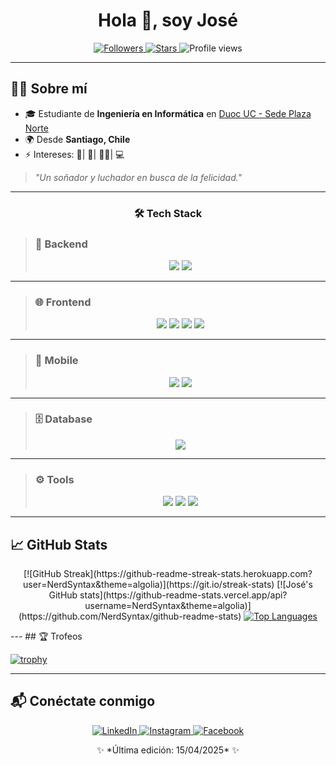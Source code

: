 <h1 align="center">Hola 👋, soy José</h1>
<p align="center">
  <a href="https://github.com/NerdSyntax">
    <img src="https://img.shields.io/github/followers/NerdSyntax?style=social" alt="Followers" />
  </a>
  <a href="https://github.com/NerdSyntax">
    <img src="https://img.shields.io/github/stars/NerdSyntax?style=social" alt="Stars" />
  </a>
  <img src="https://komarev.com/ghpvc/?username=NerdSyntax&style=flat-square&color=blue" alt="Profile views" />
</p>

---

## 👨‍💻 Sobre mí

- 🎓 Estudiante de **Ingeniería en Informática** en [Duoc UC - Sede Plaza Norte](https://www.duoc.cl/sedes/plaza-norte/)  
- 🌍 Desde **Santiago, Chile**  
- ⚡ Intereses: 🍕| 🥊| 🚴‍♂️| 💻  

> *"Un soñador y luchador en busca de la felicidad."*

---

<h3 align="center">🛠️ Tech Stack</h3>

> ### 🐍 Backend  
> <p align="center">
>   <img src="https://img.shields.io/badge/Python-14354C?style=for-the-badge&logo=python&logoColor=white"/>
>   <img src="https://img.shields.io/badge/Django-092E20?style=for-the-badge&logo=django&logoColor=white"/>
> </p>

---

> ### 🌐 Frontend  
> <p align="center">
>   <img src="https://img.shields.io/badge/HTML5-E34F26?style=for-the-badge&logo=html5&logoColor=white"/>
>   <img src="https://img.shields.io/badge/CSS3-239120?style=for-the-badge&logo=css3&logoColor=white"/>
>   <img src="https://img.shields.io/badge/JavaScript-323330?style=for-the-badge&logo=javascript&logoColor=F7DF1E"/>
>   <img src="https://img.shields.io/badge/Angular-DD0031?style=for-the-badge&logo=angular&logoColor=white"/>
> </p>

---

> ### 📱 Mobile  
> <p align="center">
>   <img src="https://img.shields.io/badge/Android_Studio-3DDC84?style=for-the-badge&logo=android&logoColor=white"/>
>   <img src="https://img.shields.io/badge/Ionic-3880FF?style=for-the-badge&logo=ionic&logoColor=white"/>
> </p>

---

> ### 🗄️ Database  
> <p align="center">
>   <img src="https://img.shields.io/badge/Oracle_SQL-F80000?style=for-the-badge&logo=oracle&logoColor=white"/>
> </p>

---

> ### ⚙️ Tools  
> <p align="center">
>   <img src="https://img.shields.io/badge/Git-F05032?style=for-the-badge&logo=git&logoColor=white"/>
>   <img src="https://img.shields.io/badge/GitHub-100000?style=for-the-badge&logo=github&logoColor=white"/>
>   <img src="https://img.shields.io/badge/Visual_Studio_Code-007ACC?style=for-the-badge&logo=visual-studio-code&logoColor=white"/>
> </p>

---

## 📈 GitHub Stats
<p align="center">
  [![GitHub Streak](https://github-readme-streak-stats.herokuapp.com?user=NerdSyntax&theme=algolia)](https://git.io/streak-stats)  
  [![José's GitHub stats](https://github-readme-stats.vercel.app/api?username=NerdSyntax&theme=algolia)](https://github.com/NerdSyntax/github-readme-stats)  

  <a href="https://github.com/NerdSyntax/github-readme-stats">
    <img src="https://github-readme-stats.vercel.app/api/top-langs/?username=NerdSyntax&layout=compact&theme=algolia" alt="Top Languages" />
  </a>
</p>
---
## 🏆 Trofeos


  [![trophy](https://github-profile-trophy.vercel.app/?username=NerdSyntax&theme=algolia)](https://github.com/NerdSyntax/github-profile-trophy)


---

## 📬 Conéctate conmigo

<p align="center">
  <a href="https://www.linkedin.com/in/josé-luis-oporto-valenzuela-9676a9293" target="_blank">
    <img src="https://img.shields.io/badge/LinkedIn-0A66C2?style=for-the-badge&logo=linkedin&logoColor=white" alt="LinkedIn"/>
  </a>
  <a href="https://www.instagram.com/nerdsyntax/" target="_blank">
    <img src="https://img.shields.io/badge/Instagram-E4405F?style=for-the-badge&logo=instagram&logoColor=white" alt="Instagram"/>
  </a>
  <a href="https://www.facebook.com/profile.php?id=61575347607030" target="_blank">
    <img src="https://img.shields.io/badge/Facebook-1877F2?style=for-the-badge&logo=facebook&logoColor=white" alt="Facebook"/>
  </a>
</p>

<p align="center">
  ✨ *Última edición: 15/04/2025* ✨
</p>

